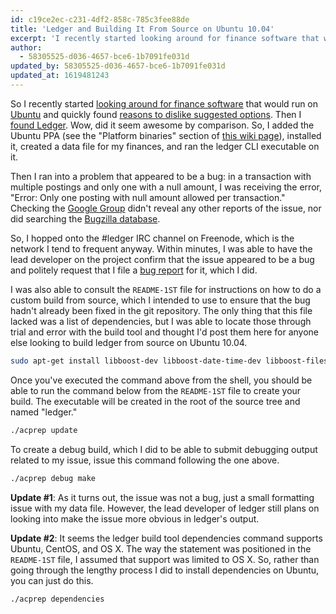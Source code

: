 ```yaml
---
id: c19ce2ec-c231-4df2-858c-785c3fee88de
title: 'Ledger and Building It From Source on Ubuntu 10.04'
excerpt: 'I recently started looking around for finance software that would run on Ubuntu and quickly found reasons to dislike suggested options. Then I found Ledger.'
author:
  - 58305525-d036-4657-bce6-1b7091fe031d
updated_by: 58305525-d036-4657-bce6-1b7091fe031d
updated_at: 1619481243
---
```

So I recently started [looking around for finance software](http://twitter.com/elazar/status/17336783301 "Twitter / Matthew Turland: Any recommendations for fi ...") that would run on [Ubuntu](http://www.ubuntu.com "Ubuntu homepage | Ubuntu") and quickly found [reasons to dislike suggested options](http://twitter.com/elazar/status/17377748418 "Twitter / Matthew Turland: So, something that GnuCash ..."). Then I [found Ledger](http://twitter.com/elazar/status/17377850801 "Twitter / Matthew Turland: Giving Ledger a shot. CLI, ..."). Wow, did it seem awesome by comparison. So, I added the Ubuntu PPA (see the "Platform binaries" section of [this wiki page](https://web.archive.org/web/20101215171049/https://github.com/jwiegley/ledger/wiki/ "Home - ledger - GitHub")), installed it, created a data file for my finances, and ran the ledger CLI executable on it.

Then I ran into a problem that appeared to be a bug: in a transaction with multiple postings and only one with a null amount, I was receiving the error, "Error: Only one posting with null amount allowed per transaction." Checking the [Google Group](http://groups.google.com/group/ledger-cli "Ledger | Google Groups") didn't reveal any other reports of the issue, nor did searching the [Bugzilla database](https://web.archive.org/web/20100628040500/http://newartisans.com:80/bugzilla/ "Bugzilla Main Page").

So, I hopped onto the #ledger IRC channel on Freenode, which is the network I tend to frequent anyway. Within minutes, I was able to have the lead developer on the project confirm that the issue appeared to be a bug and politely request that I file a [bug report](http://newartisans.com/bugzilla/show_bug.cgi?id=374 "Bug 374 – Problem with periodic transactions having a null posting") for it, which I did.

I was also able to consult the `README-1ST` file for instructions on how to do a custom build from source, which I intended to use to ensure that the bug hadn't already been fixed in the git repository. The only thing that this file lacked was a list of dependencies, but I was able to locate those through trial and error with the build tool and thought I'd post them here for anyone else looking to build ledger from source on Ubuntu 10.04.

```bash
sudo apt-get install libboost-dev libboost-date-time-dev libboost-filesystem-dev libboost-iostreams-dev libboost-regex-dev libgmp3-dev libmpfr-dev texinfo
```

Once you've executed the command above from the shell, you should be able to run the command below from the `README-1ST` file to create your build. The executable will be created in the root of the source tree and named "ledger."

```bash
./acprep update
```

To create a debug build, which I did to be able to submit debugging output related to my issue, issue this command following the one above.

```bash
./acprep debug make
```

**Update #1**: As it turns out, the issue was not a bug, just a small formatting issue with my data file. However, the lead developer of ledger still plans on looking into make the issue more obvious in ledger's output.

**Update #2**: It seems the ledger build tool dependencies command supports Ubuntu, CentOS, and OS X. The way the statement was positioned in the `README-1ST` file, I assumed that support was limited to OS X. So, rather than going through the lengthy process I did to install dependencies on Ubuntu, you can just do this.

```bash
./acprep dependencies
```